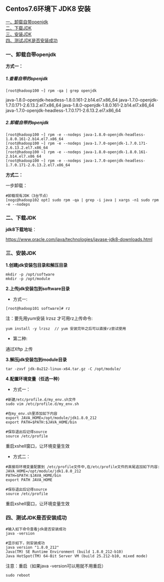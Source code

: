 ## Centos7.6环境下 JDK8 安装

<nav>
<a href="#一卸载自带openjdk">一、卸载自带openjdk</a><br/>
<a href="#二、下载JDK">二、下载JDK</a><br/>
<a href="#三、安装JDK">三、安装JDK</a><br/>
<a href="#四、测试JDK是否安装成功">四、测试JDK是否安装成功</a><br/>
</nav>




### 一、卸载自带openjdk

**方式一：**

##### 1.查看自带的openjdk

~~~shell
[root@hadoop100 ~] rpm -qa | grep openjdk
~~~

java-1.8.0-openjdk-headless-1.8.0.161-2.b14.el7.x86_64
java-1.7.0-openjdk-1.7.0.171-2.6.13.2.el7.x86_64
java-1.8.0-openjdk-1.8.0.161-2.b14.el7.x86_64
java-1.7.0-openjdk-headless-1.7.0.171-2.6.13.2.el7.x86_64

##### 2.卸载自带的openjdk

~~~shell
[root@hadoop100 ~] rpm -e --nodeps java-1.8.0-openjdk-headless-1.8.0.161-2.b14.el7.x86_64
[root@hadoop100 ~] rpm -e --nodeps java-1.7.0-openjdk-1.7.0.171-2.6.13.2.el7.x86_64
[root@hadoop100 ~] rpm -e --nodeps java-1.8.0-openjdk-1.8.0.161-2.b14.el7.x86_64
[root@hadoop100 ~] rpm -e --nodeps java-1.7.0-openjdk-headless-1.7.0.171-2.6.13.2.el7.x86_64
~~~



**方式二：**

一步卸载：

```shell
#卸载现有JDK（3台节点）
[nogc@hadoop102 opt] sudo rpm -qa | grep -i java | xargs -n1 sudo rpm -e --nodeps
```



### 二、下载JDK

**jdk8下载地址**：

https://www.oracle.com/java/technologies/javase-jdk8-downloads.html



### 三、安装JDK

**1.创建jdk安装包目录和解压目录**

~~~shell
mkdir -p /opt/software
mkdir -p /opt/module
~~~

**2.上传jdk安装包到software目录**

- 方式一:


~~~
[root@hadoop101 software]# rz
~~~

注：要先用yum安装 lrzsz 才可用rz上传命令:

~~~
yum install -y lrzsz  // yum 安装完毕之后可以直接rz尝试使用
~~~

- 第二种:


通过Xftp 上传

**3.解压jdk安装包到module目录**

~~~shell
tar -zxvf jdk-8u212-linux-x64.tar.gz -C /opt/module/
~~~

**4.配置环境变量（任选一种）**

- 方式一：


~~~shell
#新建/etc/profile.d/my_env.sh文件
sudo vim /etc/profile.d/my_env.sh
~~~

~~~shell
#在my_env.sh里添加如下内容
export JAVA_HOME=/opt/module/jdk1.8.0_212
export PATH=$PATH:$JAVA_HOME/bin
~~~

~~~shell
#保存退出后记得source
source /etc/profile
~~~
重启xshell窗口，让环境变量生效
- 方式二：


~~~shell
#直接将环境变量配置到 /etc/profile文件中,在/etc/profile文件的末尾追加如下内容:
JAVA_HOME=/opt/module/jdk1.8.0_212
PATH=$PATH:$JAVA_HOME/bin
export PATH JAVA_HOME
~~~

~~~shell
#保存退出后记得source
source /etc/profile
~~~
重启xshell窗口，让环境变量生效


### 四、测试JDK是否安装成功

~~~shell
#输入如下命令查看jdk是否安装成功
java -version
~~~

~~~shell
#显示如下，则安装成功
java version "1.8.0_212"
Java(TM) SE Runtime Environment (build 1.8.0_212-b10)
Java HotSpot(TM) 64-Bit Server VM (build 25.212-b10, mixed mode)
~~~

注意：重启（如果java -version可以用就不用重启）

~~~shell
sudo reboot
~~~
